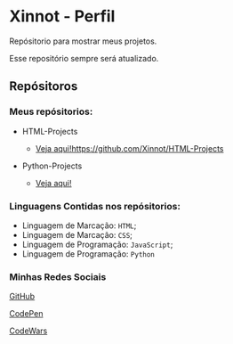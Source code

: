 # Xinnot - Perfil

Repósitorio para mostrar meus projetos.

Esse repositório sempre será atualizado.

## Repósitoros

### Meus repósitorios:

- HTML-Projects
  - [Veja aqui!](https://github.com/Xinnot/HTML-Projects)https://github.com/Xinnot/HTML-Projects

- Python-Projects
  - [Veja aqui!](https://github.com/Xinnot/Python-Projects)

### Linguagens Contidas nos repósitorios:

- Linguagem de Marcação: `HTML`;
- Linguagem de Marcação: `CSS`;
- Linguagem de Programação: `JavaScript`;
- Linguagem de Programação: `Python`

### Minhas Redes Sociais

[GitHub](https://github.com/Xinnot/)

[CodePen](https://codepen.io/Xinnot)

[CodeWars](https://www.codewars.com/users/Xinnot)
